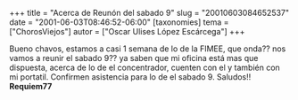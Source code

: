 +++
title = "Acerca de Reunón del sabado 9"
slug = "20010603084652537"
date = "2001-06-03T08:46:52-06:00"
[taxonomies]
tema = ["ChorosViejos"]
autor = ["Oscar Ulises López Escárcega"]
+++

Bueno chavos, estamos a casi 1 semana de lo de la FIMEE, que onda?? nos
vamos a reunir el sabado 9?? ya saben que mi oficina está mas que
dispuesta, acerca de lo de el concentrador, cuenten con el y también con
mi portatil.
Confirmen asistencia para lo de el sabado 9.
Saludos!!
**Requiem77**
